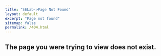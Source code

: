 ```yaml
---
title: "SELab->Page Not Found"
layout: default
excerpt: "Page not found"
sitemap: false
permalink: /404.html
---
```


<h2>The page you were trying to view does not exist.</h2>
<br>
<br>
<br>
<br>
<br>
<br>
<br>
<br>
<br>
<br>
<br>
<br>
<br>
<br>
